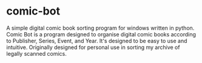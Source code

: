 # comic-bot
A simple digital comic book sorting program for windows written in python.
Comic Bot is a program designed to organise digital comic books according to Publisher, Series, Event, and Year. 
It's designed to be easy to use and intuitive.
Originally designed for personal use in sorting my archive of legally scanned comics.


